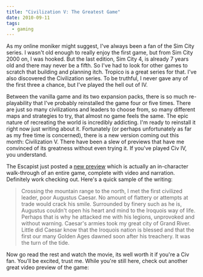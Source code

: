```yaml
---
title: "Civilization V: The Greatest Game"
date: 2010-09-11
tags:
  - gaming
---
```


As my online moniker might suggest, I've always been a fan of the Sim City series. I wasn't old enough to really enjoy the first game, but from Sim City 2000 on, I was hooked. But the last edition, Sim City 4, is already 7 years old and there may never be a fifth. So I've had to look for other games to scratch that building and planning itch. Tropico is a great series for that. I've also discovered the Civilization series. To be truthful, I never gave any of the first three a chance, but I've played the hell out of IV.

Between the vanilla game and its two expansion packs, there is so much re-playability that I've probably reinstalled the game four or five times. There are just so many civilizations and leaders to choose from, so many different maps and strategies to try, that almost no game feels the same. The epic nature of recreating the world is incredibly addicting. I'm ready to reinstall it right now just writing about it. Fortunately (or perhaps unfortunately as far as my free time is concerned), there is a new version coming out this month: Civilization V. There have been a slew of previews that have me convinced of its greatness without even trying it. If you've played Civ IV, you understand.

The Escapist just posted a [new preview](http://www.escapistmagazine.com/articles/view/editorials/reviews/previews/8100-Preview-Civilization-V) which is actually an in-character walk-through of an entire game, complete with video and narration. Definitely work checking out. Here's a quick sample of the writing:

> Crossing the mountain range to the north, I met the first civilized leader, poor Augustus Caesar. No amount of flattery or attempts at trade would crack his smile. Surrounded by finery such as he is, Augustus couldn't open his heart and mind to the Iroquois way of life. Perhaps that is why he attacked me with his legions, unprovoked and without warning. Caesar's armies took my great city of Grand River. Little did Caesar know that the Iroquois nation is blessed and that the first our many Golden Ages dawned soon after his treachery. It was the turn of the tide.

Now go read the rest and watch the movie, its well worth it if you're a Civ fan. You'll be excited, trust me. While you're still here, check out another great video preview of the game:
